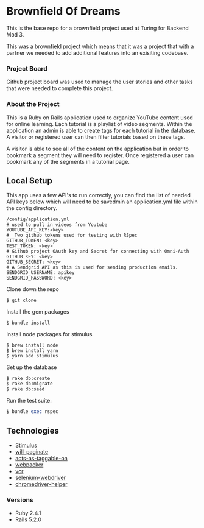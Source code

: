 # Brownfield Of Dreams

This is the base repo for a brownfield project used at Turing for Backend Mod 3.

This was a brownfield project which means that it was a project that with a partner we needed to add additional features into an exisiting codebase. 

### Project Board

Github project board was used to manage the user stories and other tasks that were needed to complete this project. 

### About the Project

This is a Ruby on Rails application used to organize YouTube content used for online learning. Each tutorial is a playlist of video segments. Within the application an admin is able to create tags for each tutorial in the database. A visitor or registered user can then filter tutorials based on these tags.

A visitor is able to see all of the content on the application but in order to bookmark a segment they will need to register. Once registered a user can bookmark any of the segments in a tutorial page.

## Local Setup

This app uses a few API's to run correctly, you can find the list of needed API keys below which will need to be savedmin an application.yml file within the config directory. 
```
/config/application.yml
# used to pull in videos from Youtube
YOUTUBE_API_KEY:<key>
#  Two github tokens used for testing with RSpec
GITHUB_TOKEN: <key>
TEST_TOKEN: <key> 
# Github project OAuth key and Secret for connecting with Omni-Auth
GITHUB_KEY: <key>
GITHUB_SECRET: <key>
# A Sendgrid API as this is used for sending production emails.
SENDGRID_USERNAME: apikey
SENDGRID_PASSWORD: <key>
```

Clone down the repo
```
$ git clone
```

Install the gem packages
```
$ bundle install
```

Install node packages for stimulus
```
$ brew install node
$ brew install yarn
$ yarn add stimulus
```

Set up the database
```
$ rake db:create
$ rake db:migrate
$ rake db:seed
```

Run the test suite:
```ruby
$ bundle exec rspec
```

## Technologies
* [Stimulus](https://github.com/stimulusjs/stimulus)
* [will_paginate](https://github.com/mislav/will_paginate)
* [acts-as-taggable-on](https://github.com/mbleigh/acts-as-taggable-on)
* [webpacker](https://github.com/rails/webpacker)
* [vcr](https://github.com/vcr/vcr)
* [selenium-webdriver](https://www.seleniumhq.org/docs/03_webdriver.jsp)
* [chromedriver-helper](http://chromedriver.chromium.org/)

### Versions
* Ruby 2.4.1
* Rails 5.2.0
